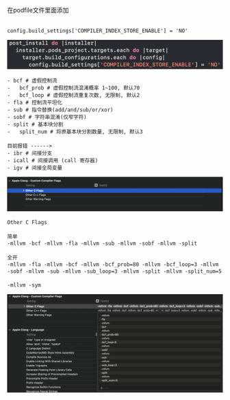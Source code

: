 在podfile文件里面添加

```

config.build_settings['COMPILER_INDEX_STORE_ENABLE'] = 'NO'

```

![image-20230907140115395](images/image-20230907140115395.png)





```
- bcf # 虚假控制流
-   bcf_prob # 虚假控制流混淆概率 1~100, 默认70
-   bcf_loop # 虚假控制流重复次数, 无限制, 默认2
- fla # 控制流平坦化
- sub # 指令替换(add/and/sub/or/xor)
- sobf # 字符串混淆(仅窄字符)
- split # 基本块分割
-   split_num # 将原基本块分割数量, 无限制, 默认3

目前报错 ------>
- ibr # 间接分支
- icall # 间接调用 (call 寄存器)
- igv # 间接全局变量
```

![image-20230906160615488](images/image-20230906160615488.png)

```
Other C Flags

简单
-mllvm -bcf -mllvm -fla -mllvm -sub -mllvm -sobf -mllvm -split   

全开
-mllvm -fla -mllvm -bcf -mllvm -bcf_prob=80 -mllvm -bcf_loop=3 -mllvm -sobf -mllvm -sub -mllvm -sub_loop=3 -mllvm -split -mllvm -split_num=5

-mllvm -sym
```

![image-20230906160655841](images/image-20230906160655841.png)